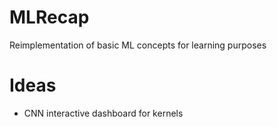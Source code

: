 # MLRecap
Reimplementation of basic ML concepts for learning purposes

# Ideas
- CNN interactive dashboard for kernels
